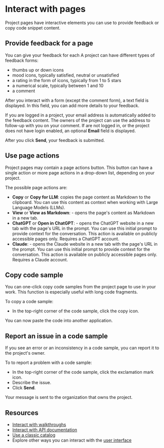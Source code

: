 # Interact with pages

Project pages have interactive elements you can use to provide feedback or copy code snippet content.

## Provide feedback for a page

You can give your feedback for each
A project can have different types of feedback forms:

- thumbs up or down icons
- mood icons, typically satisfied, neutral or unsatisfied
- a rating in the form of icons, typically from 1 to 5 stars
- a numerical scale, typically between 1 and 10
- a comment

After you interact with a form (except the comment form), a text field is displayed.
In this field, you can add more details to your feedback.

If you are logged in a project, your email address is automatically added to the feedback content.
The owners of the project can use the address to follow-up with you on your comment.
If are not logged in, or the project does not have login enabled, an optional **Email** field is displayed.

After you click **Send**, your feedback is submitted.

## Use page actions

Project pages may contain a page actions button.
This button can have a single action or more page actions in a drop-down list, depending on your project.

The possible page actions are:

- **Copy** or **Copy for LLM**: copies the page content as Markdown to the clipboard.
  You can use this content as context when working with Large Language Models (LLMs).
- **View** or **View as Markdown**: - opens the page's content as Markdown in a new tab.
- **ChatGPT** or **Open in ChatGPT**: - opens the ChatGPT website in a new tab with the page's URL in the prompt.
  You can use this initial prompt to provide context for the conversation.
  This action is available on publicly accessible pages only.
  Requires a ChatGPT account.
- **Claude**: - opens the Claude website in a new tab with the page's URL in the prompt.
  You can use this initial prompt to provide context for the conversation.
  This action is available on publicly accessible pages only.
  Requires a Claude account.

## Copy code sample

You can one-click copy code samples from the project page to use in your work.
This function is especially useful with long code fragments.

To copy a code sample:

- In the top-right corner of the code sample, click the copy icon.

You can now paste the code into another application.

## Report an issue in a code sample

If you see an error or an inconsistency in a code sample, you can report it to the project's owner.

To to report a problem with a code sample:

- In the top-right corner of the code sample, click the exclamation mark icon.
- Describe the issue.
- Click **Send**.

Your message is sent to the organization that owns the project.

## Resources

- [Interact with walkthroughs](./interact-with-walkthroughs.md)
- [Interact with API documentation](./interact-with-api.md)
- [Use a classic catalog](./use-classic-catalog.md)
- Explore other ways you can interact with the [user interface](./index.md)
